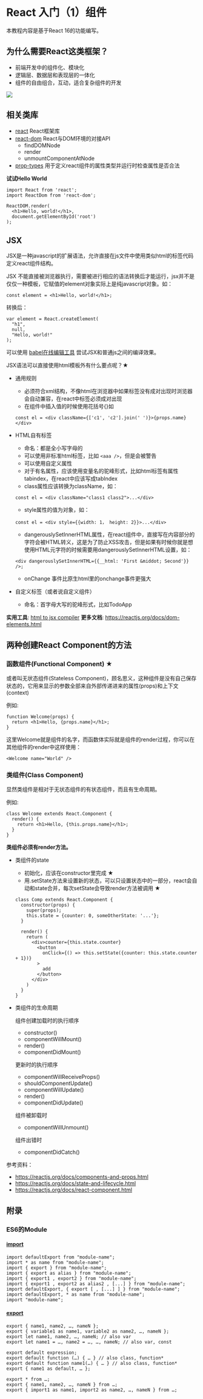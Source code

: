 # React 入门（1）组件

本教程内容是基于React 16的功能编写。

## 为什么需要React这类框架？

* 前端开发中的组件化、模块化
* 逻辑层、数据层和表现层的一体化
* 组件的自由组合，互动，适合复杂组件的开发

![](https://ws2.sinaimg.cn/large/006tNc79ly1flrvmfilblj30l50ct3yz.jpg)

## 相关类库

* [react](https://www.npmjs.com/package/react) React框架库
* [react-dom](https://www.npmjs.com/package/react-dom) React与DOM环境的对接API
    * findDOMNode
    * render
    * unmountComponentAtNode
* [prop-types](https://www.npmjs.com/package/prop-types) 用于定义react组件的属性类型并运行时检查属性是否合法

**试试Hello World**

```
import React from 'react';
import ReactDom from 'react-dom';

ReactDOM.render(
  <h1>Hello, world!</h1>,
  document.getElementById('root')
);
```

## JSX

JSX是一种javascript的扩展语法，允许直接在js文件中使用类似html的标签代码定义react组件结构。

JSX 不能直接被浏览器执行，需要被进行相应的语法转换后才能运行，jsx并不是仅仅一种模板，它赋值的element对象实际上是纯javascript对象。如：

```
const element = <h1>Hello, world!</h1>;
```

转换后：

```
var element = React.createElement(
  "h1",
  null,
  "Hello, world!"
);
```

可以使用 [babel在线编辑工具](https://babeljs.io/repl/) 尝试JSX和普通js之间的编译效果。

JSX语法可以直接使用html模板外有什么要点呢？★

* 通用规则

    * 必须符合xml结构，不像html在浏览器中如果标签没有成对出现时浏览器会自动兼容，在react中标签必须成对出现
    * 在组件中插入值的时候使用花括号{}如

    ```
    const el = <div className={['c1', 'c2'].join(' ')}>{props.name}</div>
    ```

* HTML自有标签

    * 命名：都是全小写字母的
    * 可以使用非标准html标签，比如 ```<aaa />```，但是会被警告
    * 可以使用自定义属性
    * 对于有名属性，应该使用变量名的驼峰形式，比如html标签有属性tabindex，在react中应该写成tabIndex
    * class属性应该转换为className，如：

    ```
    const el = <div className="class1 class2">...</div>
    ```

    * style属性的值为对象，如：

    ```
    const el = <div style={{width: 1， height: 2}}>...</div>
    ```

    * dangerouslySetInnerHTML属性，在react组件中，直接写在内容部分的字符会被HTML转义，这是为了防止XSS攻击，但是如果有时候你就是想使用HTML元字符的时候需要用dangerouslySetInnerHTML设置，如：

    ```
    <div dangerouslySetInnerHTML={{__html: 'First &middot; Second'}} />;
    ```

    * onChange 事件比原生html里的onchange事件更强大

* 自定义标签（或者说自定义组件）

    * 命名：首字母大写的驼峰形式，比如TodoApp

**实用工具**: [html to jsx compiler](https://magic.reactjs.net/htmltojsx.htm)
**更多文档**: https://reactjs.org/docs/dom-elements.html

## 两种创建React Component的方法

### 函数组件(Functional Component) ★

或者叫无状态组件(Stateless Component)，顾名思义，这种组件是没有自己保存状态的，它用来显示的参数全部来自外部传递进来的属性(props)和上下文(context)

例如:

```
function Welcome(props) {
  return <h1>Hello, {props.name}</h1>;
}
```

这里Welcome就是组件的名字，而函数体实际就是组件的render过程，你可以在其他组件的render中这样使用：

```
<Welcome name="World" />
```

### 类组件(Class Component)

显然类组件是相对于无状态组件的有状态组件，而且有生命周期。

例如:

```
class Welcome extends React.Component {
  render() {
    return <h1>Hello, {this.props.name}</h1>;
  }
}
```

**类组件必须有render方法。**

* 类组件的state

    * 初始化，应该在constructor里完成 ★
    * 用.setState方法来设置新的状态，可以只设置状态中的一部分，react会自动和state合并，每次setState会导致render方法被调用 ★

    ```
    class Comp extends React.Component {
      constructor(props) {
        super(props);
        this.state = {counter: 0, someOtherState: '...'};
      }

      render() {
        return (
          <div>counter={this.state.counter}
            <button
              onClick={() => this.setState({counter: this.state.counter + 1})}
            >
              add
            </button>
          </div>
        )
      }
    }
    ```

* 类组件的生命周期

    组件创建加载时的执行顺序

    * constructor()
    * componentWillMount()
    * render()
    * componentDidMount()

    更新时的执行顺序

    * componentWillReceiveProps()
    * shouldComponentUpdate()
    * componentWillUpdate()
    * render()
    * componentDidUpdate()

    组件被卸载时

    * componentWillUnmount()

    组件出错时

    * componentDidCatch()


参考资料：

* https://reactjs.org/docs/components-and-props.html
* https://reactjs.org/docs/state-and-lifecycle.html
* https://reactjs.org/docs/react-component.html

## 附录

### ES6的Module

#### [import](https://developer.mozilla.org/zh-CN/docs/Web/JavaScript/Reference/Statements/import)

```
import defaultExport from "module-name";
import * as name from "module-name";
import { export } from "module-name";
import { export as alias } from "module-name";
import { export1 , export2 } from "module-name";
import { export1 , export2 as alias2 , [...] } from "module-name";
import defaultExport, { export [ , [...] ] } from "module-name";
import defaultExport, * as name from "module-name";
import "module-name";
```

#### [export](https://developer.mozilla.org/zh-CN/docs/Web/JavaScript/Reference/Statements/export)

```
export { name1, name2, …, nameN };
export { variable1 as name1, variable2 as name2, …, nameN };
export let name1, name2, …, nameN; // also var
export let name1 = …, name2 = …, …, nameN; // also var, const

export default expression;
export default function (…) { … } // also class, function*
export default function name1(…) { … } // also class, function*
export { name1 as default, … };

export * from …;
export { name1, name2, …, nameN } from …;
export { import1 as name1, import2 as name2, …, nameN } from …;
```


